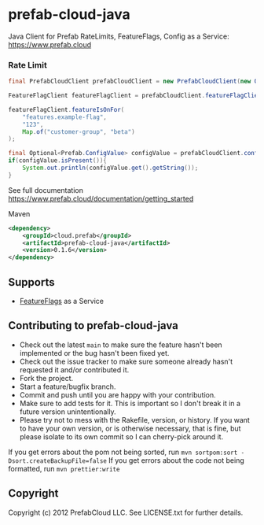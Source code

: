 # prefab-cloud-java
Java Client for Prefab RateLimits, FeatureFlags, Config as a Service: https://www.prefab.cloud


### Rate Limit
```java
final PrefabCloudClient prefabCloudClient = new PrefabCloudClient(new Options());

FeatureFlagClient featureFlagClient = prefabCloudClient.featureFlagClient();

featureFlagClient.featureIsOnFor(
    "features.example-flag",
    "123",
    Map.of("customer-group", "beta")
);

final Optional<Prefab.ConfigValue> configValue = prefabCloudClient.configClient().get("the.key");
if(configValue.isPresent()){
    System.out.println(configValue.get().getString());
}        
```


See full documentation https://www.prefab.cloud/documentation/getting_started

Maven
```xml
<dependency>
    <groupId>cloud.prefab</groupId>
    <artifactId>prefab-cloud-java</artifactId>
    <version>0.1.6</version>
</dependency>
```

## Supports
* [FeatureFlags](https://docs.prefab.cloud/docs/java) as a Service


## Contributing to prefab-cloud-java
 
* Check out the latest `main` to make sure the feature hasn't been implemented or the bug hasn't been fixed yet.
* Check out the issue tracker to make sure someone already hasn't requested it and/or contributed it.
* Fork the project.
* Start a feature/bugfix branch.
* Commit and push until you are happy with your contribution.
* Make sure to add tests for it. This is important so I don't break it in a future version unintentionally.
* Please try not to mess with the Rakefile, version, or history. If you want to have your own version, or is otherwise necessary, that is fine, but please isolate to its own commit so I can cherry-pick around it.

If you get errors about the pom not being sorted, run `mvn sortpom:sort -Dsort.createBackupFile=false`
If you get errors about the code not being formatted, run `mvn prettier:write`

## Copyright

Copyright (c) 2012 PrefabCloud LLC. See LICENSE.txt for
further details.
